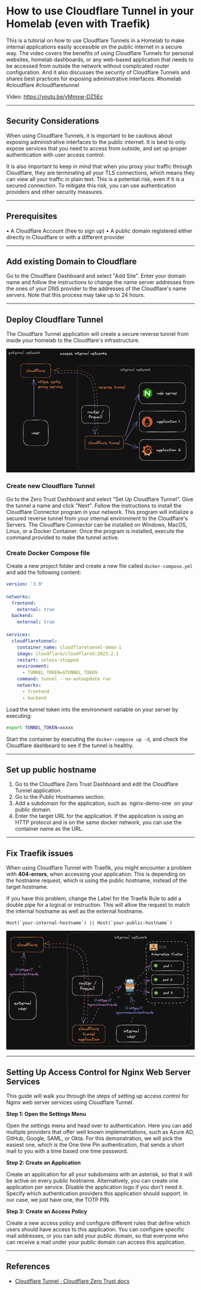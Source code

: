 # How to use Cloudflare Tunnel in your Homelab (even with Traefik)

This is a tutorial on how to use Cloudflare Tunnels in a Homelab to make internal applications easily accessible on the public internet in a secure way. The video covers the benefits of using Cloudflare Tunnels for personal websites, homelab dashboards, or any web-based application that needs to be accessed from outside the network without complicated router configuration. And it also discusses the security of Cloudflare Tunnels and shares best practices for exposing administrative interfaces. #homelab #cloudflare #cloudflaretunnel

Video: https://youtu.be/yMmxw-DZ5Ec

---
## Security Considerations

When using Cloudflare Tunnels, it is important to be cautious about exposing administrative interfaces to the public internet. It is best to only expose services that you need to access from outside, and set up proper authentication with user access control.

It is also important to keep in mind that when you proxy your traffic through Cloudflare, they are terminating all your TLS connections, which means they can view all your traffic in plain text. This is a potential risk, even if it is a secured connection. To mitigate this risk, you can use authentication providers and other security measures.

---
## Prerequisites

• A Cloudflare Account (free to sign up)
• A public domain registered either directly in Cloudflare or with a different provider

---
## Add existing Domain to Cloudflare

Go to the Cloudflare Dashboard and select "Add Site". Enter your domain name and follow the instructions to change the name server addresses from the ones of your DNS provider to the addresses of the Cloudflare's name servers. Note that this process may take up to 24 hours.

---
## Deploy Cloudflare Tunnel

The Cloudflare Tunnel application will create a secure reverse tunnel from inside your homelab to the Cloudflare's infrastructure.

![](../_assets/cloudflare-tunnel-1.png)

### Create new Cloudflare Tunnel

Go to the Zero Trust Dashboard and select "Set Up Cloudflare Tunnel". Give the tunnel a name and click "Next". Follow the instructions to install the Cloudflare Connector program in your network. This program will initialize a secured reverse tunnel from your internal environment to the Cloudflare's Servers. The Cloudflare Connector can be installed on Windows, MacOS, Linux, or a Docker Container. Once the program is installed, execute the command provided to make the tunnel active.


### Create Docker Compose file

Create a new project folder and create a new file called `docker-compose.yml` and add the following content:

```yaml
version: '3.9'

networks:
  frontend:
    external: true
  backend:
    external: true

services:
  cloudflaretunnel:
    container_name: cloudflaretunnel-demo-1
    image: cloudflare/cloudflared:2023.2.1
    restart: unless-stopped
    environment:
      - TUNNEL_TOKEN=$TUNNEL_TOKEN
    command: tunnel --no-autoupdate run
    networks:
      - frontend
      - backend
```

Load the tunnel token into the environment variable on your server by executing:

```sh
export TUNNEL_TOKEN=xxxxx
```

Start the container by executing the `docker-compose up -d`, and check the Cloudflare dashboard to see if the tunnel is healthy.

---
## Set up public hostname

1. Go to the Cloudflare Zero Trust Dashboard and edit the Cloudflare Tunnel application.
2. Go to the Public Hostnames section.
3. Add a subdomain for the application, such as  nginx-demo-one  on your public domain.
4. Enter the target URL for the application. If the application is using an HTTP protocol and is on the same docker network, you can use the container name as the URL.

---
## Fix Traefik issues

When using Cloudflare Tunnel with Traefik, you might encounter a problem with **404-errors**, when accessing your application. This is depending on the hostname request, which is using the public hostname, instead of the target hostname.

If you have this problem, change the Label for the Traefik Rule to add a double pipe for a logical or instruction. This will allow the request to match the internal hostname as well as the external hostname.

```
Host(`your-internal-hostname`) || Host(`your-public-hostname`)
```

![](../_assets/cloudflare-tunnel-2.png)

---
## Setting Up Access Control for Nginx Web Server Services

This guide will walk you through the steps of setting up access control for Nginx web server services using Cloudflare Tunnel.

**Step 1: Open the Settings Menu**

Open the settings menu and head over to authentication. Here you can add multiple providers that offer well known implementations, such as Azure AD, GitHub, Google, SAML, or Okta. For this demonstration, we will pick the easiest one, which is the One time Pin authentication, that sends a short mail to you with a time based one time password.

**Step 2: Create an Application**

Create an application for all your subdomains with an asterisk, so that it will be active on every public hostname. Alternatively, you can create one application per service. Disable the application logo if you don't need it. Specify which authentication providers this application should support. In our case, we just have one, the TOTP PIN.

**Step 3: Create an Access Policy**

Create a new access policy and configure different rules that define which users should have access to this application. You can configure specific mail addresses, or you can add your public domain, so that everyone who can receive a mail under your public domain can access this application.


---
## References

- [Cloudflare Tunnel · Cloudflare Zero Trust docs](https://developers.cloudflare.com/cloudflare-one/connections/connect-apps/)
